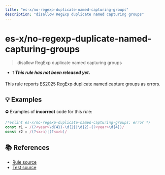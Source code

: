 ```yaml
---
title: "es-x/no-regexp-duplicate-named-capturing-groups"
description: "disallow RegExp duplicate named capturing groups"
---
```


# es-x/no-regexp-duplicate-named-capturing-groups
> disallow RegExp duplicate named capturing groups

- ❗ <badge text="This rule has not been released yet." vertical="middle" type="error"> ***This rule has not been released yet.*** </badge>

This rule reports ES2025 [RegExp duplicate named capture groups](https://github.com/tc39/proposal-duplicate-named-capturing-groups) as errors.

## 💡 Examples

⛔ Examples of **incorrect** code for this rule:

<eslint-playground type="bad">

```js
/*eslint es-x/no-regexp-duplicate-named-capturing-groups: error */
const r1 = /(?<year>\d{4})-\d{2}|\d{2}-(?<year>\d{4})/
const r2 = /(?<x>a)|(?<x>b)/
```

</eslint-playground>

## 📚 References

- [Rule source](https://github.com/eslint-community/eslint-plugin-es-x/blob/master/lib/rules/no-regexp-duplicate-named-capturing-groups.js)
- [Test source](https://github.com/eslint-community/eslint-plugin-es-x/blob/master/tests/lib/rules/no-regexp-duplicate-named-capturing-groups.js)
